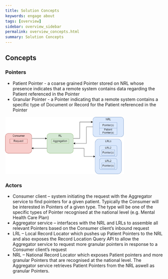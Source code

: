 ```yaml
---
title: Solution Concepts
keywords: engage about
tags: [overview]
sidebar: overview_sidebar
permalink: overview_concepts.html
summary: Solution Concepts
---
```


## Concepts

### Pointers

- Patient Pointer - a coarse grained Pointer stored on NRL whose presence indicates that a remote system contains data regarding the Patient referenced in the Pointer
- Granular Pointer - a Pointer indicating that a remote system contains a specific type of Document or Record for the Patient referenced in the Pointer

<img alt="Consumer queries RL to get Pointer(s)" src="images/solution/Solution_Concepts_diagram.png" style="width:75%;max-width: 75%;">

### Actors
- Consumer client – system initiating the request with the Aggregator service to find pointers for a given patient. Typically the Consumer will be interested in Pointers of a given type. The type will be one of the specific types of Pointer recognised at the national level (e.g. Mental Health Care Plan)
- Aggregator service – interfaces with the NRL and LRLs to assemble all relevant Pointers based on the Consumer client’s inbound request
- LRL – Local Record Locator which pushes up Patient Pointers to the NRL and also exposes the Record Location Query API to allow the Aggregator service to request more granular pointers in response to a Consumer client’s request
- NRL – National Record Locator which exposes Patient pointers and more granular Pointers that are recognised at the national level. The Aggregator service retrieves Patient Pointers from the NRL aswell as granular Pointers.